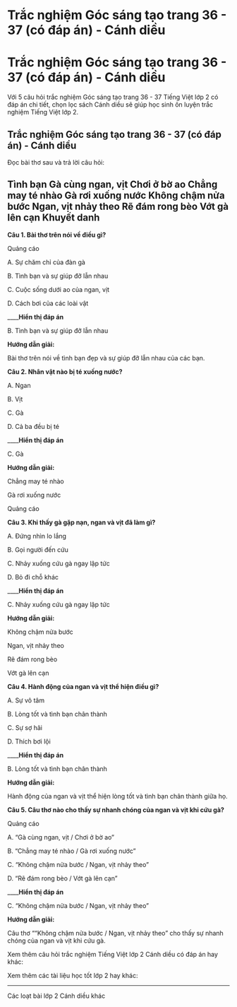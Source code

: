 # Trắc nghiệm Góc sáng tạo trang 36 - 37 (có đáp án) - Cánh diều

# Trắc nghiệm Góc sáng tạo trang 36 - 37 (có đáp án) - Cánh diều

Với 5 câu hỏi trắc nghiệm Góc sáng tạo trang 36 - 37 Tiếng Việt lớp 2 có đáp án chi tiết, chọn lọc sách Cánh diều sẽ giúp học sinh ôn luyện trắc nghiệm Tiếng Việt lớp 2.

## Trắc nghiệm Góc sáng tạo trang 36 - 37 (có đáp án) - Cánh diều

Đọc bài thơ sau và trả lời câu hỏi: 

**Tình bạn** Gà cùng ngan, vịt Chơi ở bờ ao Chẳng may té nhào Gà rơi xuống nước Không chậm nửa bước Ngan, vịt nhảy theo Rẽ đám rong bèo Vớt gà lên cạn Khuyết danh  
---  
  
**Câu 1. Bài thơ trên nói về điều gì?**

Quảng cáo

A. Sự chăm chỉ của đàn gà

B. Tình bạn và sự giúp đỡ lẫn nhau

C. Cuộc sống dưới ao của ngan, vịt

D. Cách bơi của các loài vật

____**Hiển thị đáp án**

B. Tình bạn và sự giúp đỡ lẫn nhau

**Hướng dẫn giải:**

Bài thơ trên nói về tình bạn đẹp và sự giúp đỡ lẫn nhau của các bạn.

**Câu 2. Nhân vật nào bị té xuống nước?**

A. Ngan

B. Vịt

C. Gà

D. Cả ba đều bị té

____**Hiển thị đáp án**

C. Gà

**Hướng dẫn giải:**

Chẳng may té nhào

Gà rơi xuống nước

Quảng cáo

**Câu 3. Khi thấy gà gặp nạn, ngan và vịt đã làm gì?**

A. Đứng nhìn lo lắng

B. Gọi người đến cứu

C. Nhảy xuống cứu gà ngay lập tức

D. Bỏ đi chỗ khác

____**Hiển thị đáp án**

C. Nhảy xuống cứu gà ngay lập tức

**Hướng dẫn giải:**

Không chậm nửa bước

Ngan, vịt nhảy theo

Rẽ đám rong bèo

Vớt gà lên cạn

**Câu 4. Hành động của ngan và vịt thể hiện điều gì?**

A. Sự vô tâm

B. Lòng tốt và tình bạn chân thành

C. Sự sợ hãi

D. Thích bơi lội

____**Hiển thị đáp án**

B. Lòng tốt và tình bạn chân thành

**Hướng dẫn giải:**

Hành động của ngan và vịt thể hiện lòng tốt và tình bạn chân thành giữa họ.

**Câu 5. Câu thơ nào cho thấy sự nhanh chóng của ngan và vịt khi cứu gà?**

Quảng cáo

A. “Gà cùng ngan, vịt / Chơi ở bờ ao”

B. “Chẳng may té nhào / Gà rơi xuống nước”

C. “Không chậm nửa bước / Ngan, vịt nhảy theo”

D. “Rẽ đám rong bèo / Vớt gà lên cạn”

____**Hiển thị đáp án**

C. “Không chậm nửa bước / Ngan, vịt nhảy theo”

**Hướng dẫn giải:**

Câu thơ ““Không chậm nửa bước / Ngan, vịt nhảy theo” cho thấy sự nhanh chóng của ngan và vịt khi cứu gà.

Xem thêm câu hỏi trắc nghiệm Tiếng Việt lớp 2 Cánh diều có đáp án hay khác:

Xem thêm các tài liệu học tốt lớp 2 hay khác:

* * *

Các loạt bài lớp 2 Cánh diều khác
